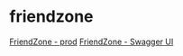 # friendzone

[FriendZone - prod](https://friendzone-w4ln.vercel.app)
[FriendZone - Swagger UI](https://friendzone-production.up.railway.app/api/v1/docs)
